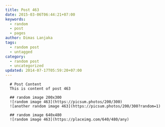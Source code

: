 ```yaml
---
title: Post 463
date: 2015-03-06T06:44:21+07:00
keywords:
  - random
  - post
  - pages
author: Dimas Lanjaka
tags:
  - random post
  - untagged
category:
  - random post
  - uncategorized
updated: 2014-07-17T05:59:20+07:00
---
```


      # Post Content
      This is content of post 463

      ## random image 200x300
      ![random image 463](https://picsum.photos/200/300)
      ![another random image 463](https://picsum.photos/200/300?random=1)

      ## random image 640x480
      ![random image 463](https://placeimg.com/640/480/any)
      